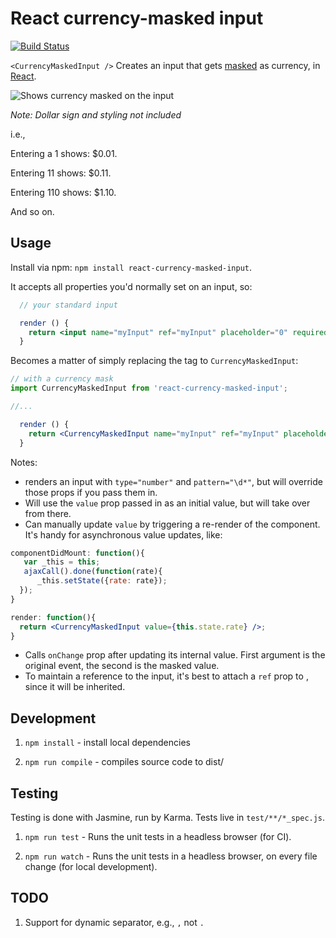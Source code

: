 # React currency-masked input

[![Build Status](https://travis-ci.org/imcnally/react-currency-masked-input.svg?branch=master)](https://travis-ci.org/imcnally/react-currency-masked-input)

`<CurrencyMaskedInput />` Creates an input that gets [masked](http://en.wikipedia.org/wiki/Input_mask) as currency, in [React](https://facebook.github.io/react).

![Shows currency masked on the input](https://raw.githubusercontent.com/imcnally/react-currency-masked-input/master/examples/masking-example.gif)

_Note: Dollar sign and styling not included_


i.e.,

Entering a 1 shows: $0.01.

Entering 11 shows: $0.11.

Entering 110 shows: $1.10.

And so on.

## Usage

Install via npm: `npm install react-currency-masked-input`.

It accepts all properties you'd normally set on an input, so:

```jsx
  // your standard input

  render () {
    return <input name="myInput" ref="myInput" placeholder="0" required />
  }
```

Becomes a matter of simply replacing the tag to `CurrencyMaskedInput`:

```jsx
// with a currency mask
import CurrencyMaskedInput from 'react-currency-masked-input';

//...

  render () {
    return <CurrencyMaskedInput name="myInput" ref="myInput" placeholder="0" required />;
  }
```

Notes:
- renders an input with `type="number"` and `pattern="\d*"`, but will override those props if you pass them in.
- Will use the `value` prop passed in as an initial value, but will take over from there.
- Can manually update `value` by triggering a re-render of the component. It's handy for asynchronous value updates, like:
```jsx
componentDidMount: function(){
   var _this = this;
   ajaxCall().done(function(rate){
      _this.setState({rate: rate});
  });
}

render: function(){
  return <CurrencyMaskedInput value={this.state.rate} />;
}
```
- Calls `onChange` prop after updating its internal value. First argument is the original event, the second is the masked value.
- To maintain a reference to the input, it's best to attach a `ref` prop to <CurrencyMaskedInput>, since it will be inherited.

## Development

1. `npm install` - install local dependencies

2. `npm run compile` - compiles source code to dist/

## Testing

Testing is done with Jasmine, run by Karma. Tests live in `test/**/*_spec.js`.

1. `npm run test` - Runs the unit tests in a headless browser (for CI).

2. `npm run watch` - Runs the unit tests in a headless browser, on every file change (for local development).

## TODO

1. Support for dynamic separator, e.g., `,` not `.`
